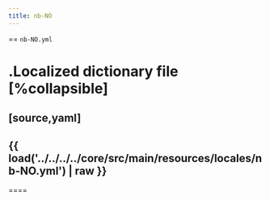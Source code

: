 ```yaml
---
title: nb-NO
---
```


== `nb-NO.yml`

.Localized dictionary file
[%collapsible]
====
[source,yaml]
----
{{ load('../../../../core/src/main/resources/locales/nb-NO.yml') | raw }}
----
====
